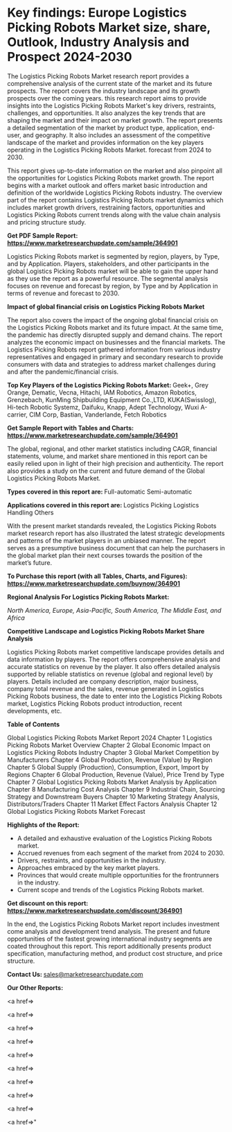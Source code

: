 # Key findings: Europe Logistics Picking Robots Market size, share, Outlook, Industry Analysis and Prospect 2024-2030

The Logistics Picking Robots Market research report provides a comprehensive analysis of the current state of the market and its future prospects. The report covers the industry landscape and its growth prospects over the coming years. this research report aims to provide insights into the Logistics Picking Robots Market's key drivers, restraints, challenges, and opportunities. It also analyzes the key trends that are shaping the market and their impact on market growth. The report presents a detailed segmentation of the market by product type, application, end-user, and geography. It also includes an assessment of the competitive landscape of the market and provides information on the key players operating in the Logistics Picking Robots Market. forecast from 2024 to 2030.

This report gives up-to-date information on the market and also pinpoint all the opportunities for Logistics Picking Robots market growth. The report begins with a market outlook and offers market basic introduction and definition of the worldwide Logistics Picking Robots industry. The overview part of the report contains Logistics Picking Robots market dynamics which includes market growth drivers, restraining factors, opportunities and Logistics Picking Robots current trends along with the value chain analysis and pricing structure study.

<strong><b>Get PDF Sample Report: <a href=https://www.marketresearchupdate.com/sample/364901>https://www.marketresearchupdate.com/sample/364901</a></b></strong>

Logistics Picking Robots market is segmented by region, players, by Type, and by Application. Players, stakeholders, and other participants in the global Logistics Picking Robots market will be able to gain the upper hand as they use the report as a powerful resource. The segmental analysis focuses on revenue and forecast by region, by Type and by Application in terms of revenue and forecast to 2030.

<strong><b>Impact of global financial crisis on Logistics Picking Robots Market</b></strong>

The report also covers the impact of the ongoing global financial crisis on the Logistics Picking Robots market and its future impact. At the same time, the pandemic has directly disrupted supply and demand chains. The report analyzes the economic impact on businesses and the financial markets. The Logistics Picking Robots report gathered information from various industry representatives and engaged in primary and secondary research to provide consumers with data and strategies to address market challenges during and after the pandemic/financial crisis.

<strong><b>Top Key Players of the Logistics Picking Robots Market:
</b></strong>Geek+, Grey Orange, Dematic, Vecna, Hitachi, IAM Robotics, Amazon Robotics, Grenzebach, KunMing Shipbuilding Equipment Co.,LTD, KUKA(Swisslog), Hi-tech Robotic Systemz, Daifuku, Knapp, Adept Technology, Wuxi A-carrier, CIM Corp, Bastian, Vanderlande, Fetch Robotics<strong><b>
</b></strong>

<strong><b>Get Sample Report with Tables and Charts: <a href=https://www.marketresearchupdate.com/sample/364901>https://www.marketresearchupdate.com/sample/364901</a></b></strong>

The global, regional, and other market statistics including CAGR, financial statements, volume, and market share mentioned in this report can be easily relied upon in light of their high precision and authenticity. The report also provides a study on the current and future demand of the Global Logistics Picking Robots Market.

<strong><b>Types covered in this report are:
</b></strong>Full-automatic
Semi-automatic<strong><b>
</b></strong>

<strong><b>Applications covered in this report are:
</b></strong>Logistics Picking
Logistics Handling
Others<strong><b>
</b></strong>

With the present market standards revealed, the Logistics Picking Robots market research report has also illustrated the latest strategic developments and patterns of the market players in an unbiased manner. The report serves as a presumptive business document that can help the purchasers in the global market plan their next courses towards the position of the market’s future.

<strong><b>To Purchase this report (with all Tables, Charts, and Figures): <a href=https://www.marketresearchupdate.com/buynow/364901>https://www.marketresearchupdate.com/buynow/364901</a></b></strong>

<strong><b>Regional Analysis For Logistics Picking Robots Market:</b></strong>

<em><i>North America, Europe, Asia-Pacific, South America, The Middle East, and Africa</i></em>

<strong><b>Competitive Landscape and Logistics Picking Robots Market Share Analysis</b></strong>

Logistics Picking Robots market competitive landscape provides details and data information by players. The report offers comprehensive analysis and accurate statistics on revenue by the player. It also offers detailed analysis supported by reliable statistics on revenue (global and regional level) by players. Details included are company description, major business, company total revenue and the sales, revenue generated in Logistics Picking Robots business, the date to enter into the Logistics Picking Robots market, Logistics Picking Robots product introduction, recent developments, etc.

<strong><b>Table of Contents</b></strong>

Global Logistics Picking Robots Market Report 2024
Chapter 1 Logistics Picking Robots Market Overview
Chapter 2 Global Economic Impact on Logistics Picking Robots Industry
Chapter 3 Global Market Competition by Manufacturers
Chapter 4 Global Production, Revenue (Value) by Region
Chapter 5 Global Supply (Production), Consumption, Export, Import by Regions
Chapter 6 Global Production, Revenue (Value), Price Trend by Type
Chapter 7 Global Logistics Picking Robots Market Analysis by Application
Chapter 8 Manufacturing Cost Analysis
Chapter 9 Industrial Chain, Sourcing Strategy and Downstream Buyers
Chapter 10 Marketing Strategy Analysis, Distributors/Traders
Chapter 11 Market Effect Factors Analysis
Chapter 12 Global Logistics Picking Robots Market Forecast

<strong><b>Highlights of the Report:</b></strong>

- A detailed and exhaustive evaluation of the Logistics Picking Robots market.
- Accrued revenues from each segment of the market from 2024 to 2030.
- Drivers, restraints, and opportunities in the industry.
- Approaches embraced by the key market players.
- Provinces that would create multiple opportunities for the frontrunners in the industry.
- Current scope and trends of the Logistics Picking Robots market.

<strong><b>Get discount on this report: <a href=https://www.marketresearchupdate.com/discount/364901>https://www.marketresearchupdate.com/discount/364901</a></b></strong>

In the end, the Logistics Picking Robots Market report includes investment come analysis and development trend analysis. The present and future opportunities of the fastest growing international industry segments are coated throughout this report. This report additionally presents product specification, manufacturing method, and product cost structure, and price structure.

<strong><b>Contact Us:
</b></strong>sales@marketresearchupdate.com

<strong>Our Other Reports:</strong>

<a href=></a>

<a href=></a>

<a href=></a>

<a href=></a>

<a href=></a>

<a href=></a>

<a href=></a>

<a href=></a>

<a href=></a>

<a href=></a>"
